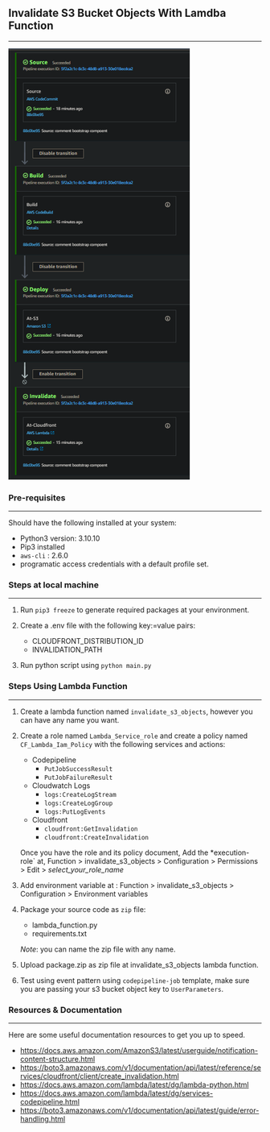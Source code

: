 ## Invalidate S3 Bucket Objects With Lamdba Function
---
![sample-pipeline](./four-stage-example.png)

### Pre-requisites
---
Should have the following installed at your system:

- Python3 version: 3.10.10
- Pip3 installed
- `aws-cli` : 2.6.0
- programatic access credentials with a default profile set.

### Steps at local machine
---
1. Run `pip3 freeze` to generate required packages at your environment.
2. Create a .env file with the following key:=value pairs:

    - CLOUDFRONT_DISTRIBUTION_ID
    - INVALIDATION_PATH

3. Run python script using `python main.py`

### Steps Using Lambda Function
---
1. Create a lambda function named `invalidate_s3_objects`, however you can have any name you want.
2. Create a role named `Lambda_Service_role` and create a policy named `CF_Lambda_Iam_Policy` with the following services and actions:

    - Codepipeline
        - `PutJobSuccessResult`
        - `PutJobFailureResult`
    - Cloudwatch Logs
        - `logs:CreateLogStream`
        - `logs:CreateLogGroup`
        - `logs:PutLogEvents`
    - Cloudfront
        - `cloudfront:GetInvalidation`
        - `cloudfront:CreateInvalidation`

    Once you have the role and its policy document, Add the *execution-role` at,
    Function > invalidate_s3_objects > Configuration > Permissions > Edit > *select_your_role_name*

3. Add environment variable at : Function > invalidate_s3_objects > Configuration > Environment variables
4. Package your source code as `zip` file:
    - lambda_function.py
    - requirements.txt

    *Note*: you can name the zip file with any name.
5. Upload package.zip as zip file at invalidate_s3_objects lambda function.
6. Test using event pattern using `codepipeline-job` template, make sure you are passing your s3 bucket object key to `UserParameters`.


### Resources & Documentation
---
Here are some useful documentation resources to get you up to speed.

- https://docs.aws.amazon.com/AmazonS3/latest/userguide/notification-content-structure.html
- https://boto3.amazonaws.com/v1/documentation/api/latest/reference/services/cloudfront/client/create_invalidation.html
- https://docs.aws.amazon.com/lambda/latest/dg/lambda-python.html
- https://docs.aws.amazon.com/lambda/latest/dg/services-codepipeline.html
- https://boto3.amazonaws.com/v1/documentation/api/latest/guide/error-handling.html